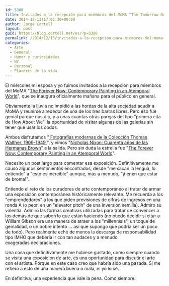 ```yaml
---
id: 5380
title: Invitados a la recepción para miembros del MoMA “The Tomorrow Now…”
date: 2014-12-13T17:03:30+00:00
author: Jorge Cortell
layout: post
guid: https://blog.cortell.net/es/?p=5380
permalink: /2014/12/13/invitados-a-la-recepcion-para-miembros-del-moma-the-tomorrow-now/
categories:
  - Arte
  - General
  - Humor y curiosidades
  - NY
  - Personal
  - Placeres de la vida
---
```

El miércoles mi esposa y yo fuimos invitados a la recepción para miembros del MoMA "<a title="https://www.moma.org/visit/calendar/exhibitions/1498" href="https://www.moma.org/visit/calendar/exhibitions/1498" target="_blank">The Forever Now: Contemporary Painting in an Atemporal World</a>", que se inaugura oficialmente mañana para el público en general.

Obviamente la lluvia no impidió a las hordas de la alta sociedad acudir a MoMA y reunirse alrededor de una de los tres barras libres. Pero eso fue genial porque nos dio, y a unas cuantas otras parejas del tipo "primera cita de How About We", la oportunidad de visitar algunas de las galerías sin tener que usar los codos.

Ambos disfrutamos "<a title=" https://www.moma.org/visit/calendar/exhibitions/1498 " href=" https://www.moma.org/visit/calendar/exhibitions/1498 " target="_blank"> Fotografías modernas de la Colección Thomas Walther, 1909-1949 </a> ", y vimos "<a title="https://www.moma.org/visit/calendar/exhibitions/1534" href="https://www.moma.org/visit/calendar/exhibitions/1534 " target=" _ blank ">Nicholas Nixon: Cuarenta años de las Hermanas Brown</a>" a la salida. Pero sin duda la estrella fue "<a title="https://www.moma.org/visit/calendar/exhibitions/1498" href="https://www.moma.org/visit/calendar/exhibitions/1498" target="_blank">The Forever Now: Contemporary Painting in an Atemporal World</a>".

Necesito un post largo para comentar esa exposición. Definitivamente me causó algunos sentimientos encontrados, desde "me sacan la lengua, lo entiendo" a "esto es increíble" aunque, más a menudo, "¡tienen que estar de broma!".

Entiendo el reto de los curadores de arte contemporáneo al tratar de armar una exposición contemporánea históricamente relevante. Me recuerda a los "emprendedores" a los que piden previsiones de cifras de ingresos en una ronda A (o peor, en un "elevator pitch" de una inversión semilla). Admiro su valentía. Admiro las formas creativas utilizadas para tratar de convencer a los demás de que saben lo que están haciendo (no puedo decidir si citar a William Gibson era una manera de atraer a los "millennials", un toque de genialidad, o un pobre intento ... así que supongo que podría ser un poco de todo). Pero realmente eché de menos la descarga de responsabilidad tipo IMHO que debería ir con tan audaces y a menudo exageradas declaraciones.

Una cosa que definitivamente me hubiese gustado, como siempre cuando se visita una exposición de arte, es una oportunidad para discutir el arte con el artista. Porque en este caso creo que habría sido una pasada. Si me refiero a esto de una manera buena o mala, ni yo lo sé.

En definitiva, una experiencia que vale la pena. Como siempre.